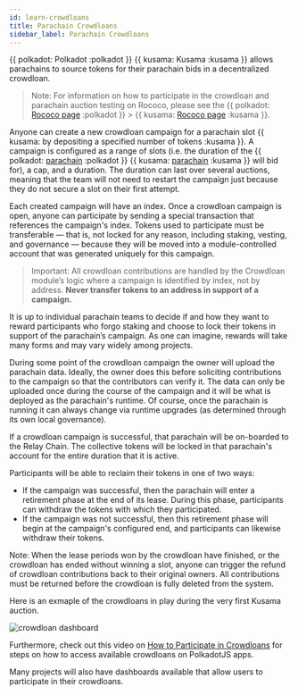 ```yaml
---
id: learn-crowdloans
title: Parachain Crowdloans
sidebar_label: Parachain Crowdloans
---
```


{{ polkadot: Polkadot :polkadot }} {{ kusama: Kusama :kusama }} allows parachains to source tokens
for their parachain bids in a decentralized crowdloan.

> Note: For information on how to participate in the crowdloan and parachain auction testing on
> Rococo, please see the {{ polkadot: [Rococo page](build-parachains-rococo) :polkadot }} >
> {{ kusama: [Rococo page](mirror-build-parachains-rococo) :kusama }}.

Anyone can create a new crowdloan campaign for a parachain slot
{{ kusama:  by depositing a specified number of tokens :kusama }}. A campaign is configured as a
range of slots (i.e. the duration of the {{ polkadot: [parachain](learn-parachains) :polkadot }}
{{ kusama: [parachain](mirror-learn-parachains) :kusama }} will bid for), a cap, and a duration. The
duration can last over several auctions, meaning that the team will not need to restart the campaign
just because they do not secure a slot on their first attempt.

Each created campaign will have an index. Once a crowdloan campaign is open, anyone can participate
by sending a special transaction that references the campaign's index. Tokens used to participate
must be transferable &mdash; that is, not locked for any reason, including staking, vesting, and
governance &mdash; because they will be moved into a module-controlled account that was generated
uniquely for this campaign.

> Important: All crowdloan contributions are handled by the Crowdloan module’s logic where a
> campaign is identified by index, not by address. **Never transfer tokens to an address in support
> of a campaign.**

It is up to individual parachain teams to decide if and how they want to reward participants who
forgo staking and choose to lock their tokens in support of the parachain’s campaign. As one can
imagine, rewards will take many forms and may vary widely among projects.

During some point of the crowdloan campaign the owner will upload the parachain data. Ideally, the
owner does this before soliciting contributions to the campaign so that the contributors can verify
it. The data can only be uploaded once during the course of the campaign and it will be what is
deployed as the parachain's runtime. Of course, once the parachain is running it can always change
via runtime upgrades (as determined through its own local governance).

If a crowdloan campaign is successful, that parachain will be on-boarded to the Relay Chain. The
collective tokens will be locked in that parachain's account for the entire duration that it is
active.

Participants will be able to reclaim their tokens in one of two ways:

- If the campaign was successful, then the parachain will enter a retirement phase at the end of its
  lease. During this phase, participants can withdraw the tokens with which they participated.
- If the campaign was not successful, then this retirement phase will begin at the campaign's
  configured end, and participants can likewise withdraw their tokens.

Note: When the lease periods won by the crowdloan have finished, or the crowdloan has ended without
winning a slot, anyone can trigger the refund of crowdloan contributions back to their original
owners. All contributions must be returned before the crowdloan is fully deleted from the system.

Here is an exmaple of the crowdloans in play during the very first Kusama auction.

![crowdloan dashboard](assets/kusama-crowdloans.png)

Furthermore, check out this video on [How to Participate in Crowdloans](https://www.youtube.com/watch?v=YrTxDufrcQM)
for steps on how to access available crowdloans on PolkadotJS apps.  

Many projects will also have dashboards available that allow users to participate in their crowdloans.
